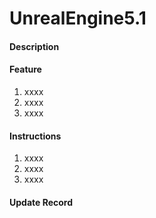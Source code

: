 # UnrealEngine5.1

#### Description


#### Feature

1.  xxxx
2.  xxxx
3.  xxxx

#### Instructions

1.  xxxx
2.  xxxx
3.  xxxx

#### Update Record